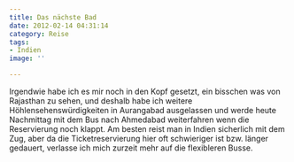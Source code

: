 ```yaml
---
title: Das nächste Bad
date: 2012-02-14 04:31:14
category: Reise
tags:
- Indien
image: ''

---
```


Irgendwie habe ich es mir noch in den Kopf gesetzt, ein bisschen was von Rajasthan zu sehen, und deshalb habe ich weitere Höhlensehenswürdigkeiten in Aurangabad ausgelassen und werde heute Nachmittag mit dem Bus nach Ahmedabad weiterfahren wenn die Reservierung noch klappt. Am besten reist man in Indien sicherlich mit dem Zug, aber da die Ticketreservierung hier oft schwieriger ist bzw. länger gedauert, verlasse ich mich zurzeit mehr auf die flexibleren Busse.

